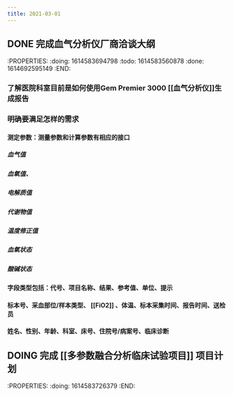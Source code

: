 ```yaml
---
title: 2021-03-01
---
```


## DONE 完成血气分析仪厂商洽谈大纲
:PROPERTIES:
:doing: 1614583694798
:todo: 1614583560878
:done: 1614692595149
:END:
### 了解医院科室目前是如何使用Gem Premier 3000 [[血气分析仪]]生成报告
### 明确要满足怎样的需求
#### 测定参数：测量参数和计算参数有相应的接口
##### 血气值
##### 血氧值、
##### 电解质值
##### 代谢物值
##### 温度修正值
##### 血氧状态
##### 酸碱状态
#### 字段类型包括：代号、项目名称、结果、参考值、单位、提示
#### 标本号、采血部位/样本类型、 [[FiO2]] 、体温、标本采集时间、报告时间、送检员
#### 姓名、性别、年龄、科室、床号、住院号/病案号、临床诊断
## DOING 完成 [[多参数融合分析临床试验项目]] 项目计划
:PROPERTIES:
:doing: 1614583726379
:END:
